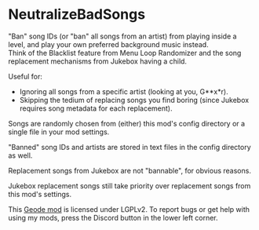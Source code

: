 # NeutralizeBadSongs
"Ban" song IDs (or "ban" all songs from an artist) from playing inside a level, and play your own preferred background music instead.\
Think of the Blacklist feature from Menu Loop Randomizer and the song replacement mechanisms from Jukebox having a child.

Useful for:
- Ignoring all songs from a specific artist (looking at you, G\*\*x\*r).
- Skipping the tedium of replacing songs you find boring (since Jukebox requires song metadata for each replacement).

Songs are randomly chosen from (either) this mod's config directory or a single file in your mod settings.

"Banned" song IDs and artists are stored in text files in the config directory as well.

Replacement songs from Jukebox are not "bannable", for obvious reasons.

Jukebox replacement songs still take priority over replacement songs from this mod's settings. 

This [Geode mod](https://geode-sdk.org) is licensed under LGPLv2. To report bugs or get help with using my mods, press the Discord button in the lower left corner.